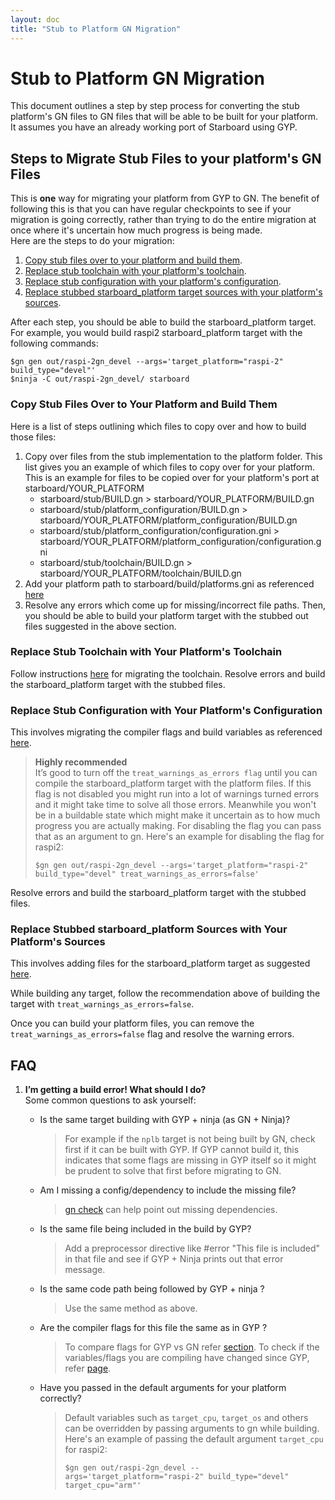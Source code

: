 ```yaml
---
layout: doc
title: "Stub to Platform GN Migration"
---
```

# Stub to Platform GN Migration

This document outlines a step by step process for converting the stub platform's
GN files to GN files that will be able to be built for your platform. It assumes
you have an already working port of Starboard using GYP.

## Steps to Migrate Stub Files to your platform's GN Files

This is **one** way for migrating your platform from GYP to GN. The benefit of
following this is that you can have regular checkpoints to see if your migration
is going correctly, rather than trying to do the entire migration at once where
it's uncertain how much progress is being made. \
Here are the steps to do your migration:

1.  [Copy stub files over to your platform and build them](#copy-stub-files-over-to-your-platform-and-build-them).
2.  [Replace stub toolchain with your platform's toolchain](#replace-stub-toolchain-with-your-platforms-toolchain).
3.  [Replace stub configuration with your platform's configuration](#replace-stub-configuration-with-your-platforms-configuration).
4.  [Replace stubbed starboard_platform target sources with your platform's
    sources](#replace-stubbed-starboardplatform-sources-with-your-platforms-sources).

After each step, you should be able to build the starboard_platform target.
For example, you would build raspi2 starboard_platform target with the following
commands:
```
$gn gen out/raspi-2gn_devel --args='target_platform="raspi-2" build_type="devel"'
$ninja -C out/raspi-2gn_devel/ starboard
```

### Copy Stub Files Over to Your Platform and Build Them

Here is a list of steps outlining which files to copy over and how to build
those files:

1.  Copy over files from the stub implementation to the platform folder. This
    list gives you an example of which files to copy over for your platform.
    This is an example for files to be copied over for your platform's port at
    starboard/YOUR_PLATFORM
    *   starboard/stub/BUILD.gn > starboard/YOUR_PLATFORM/BUILD.gn
    *   starboard/stub/platform_configuration/BUILD.gn >
        starboard/YOUR_PLATFORM/platform_configuration/BUILD.gn
    *   starboard/stub/platform_configuration/configuration.gni >
        starboard/YOUR_PLATFORM/platform_configuration/configuration.gni
    *   starboard/stub/toolchain/BUILD.gn >
        starboard/YOUR_PLATFORM/toolchain/BUILD.gn
2.  Add your platform path to starboard/build/platforms.gni as referenced
    [here](../migrating_gyp_to_gn.md#adding-your-platform-to-starboard)
3.  Resolve any errors which come up for missing/incorrect file paths. Then, you
    should be able to build your platform target with the stubbed out files
    suggested in the above section.

### Replace Stub Toolchain with Your Platform's Toolchain

Follow instructions [here](../migrating_gyp_to_gn.md#migrating-a-toolchain) for
migrating the toolchain. Resolve errors and build the starboard_platform target
with the stubbed files.

### Replace Stub Configuration with Your Platform's Configuration

This involves migrating the compiler flags and build variables as referenced
[here](../migrating_gyp_to_gn.md#migrating-a-platform).

> **Highly recommended** \
> It’s good to turn off the `treat_warnings_as_errors flag` until you can compile
> the starboard_platform target with the platform files.
> If this flag is not disabled you might run into a lot of
> warnings turned errors and it might take time to solve all those errors.
> Meanwhile you won't be in a buildable state which might make it uncertain as to
> how much progress you are actually making.
> For disabling the flag you can pass that as an argument to gn.
> Here's an example for disabling the flag for raspi2:
> ```
> $gn gen out/raspi-2gn_devel --args='target_platform="raspi-2" build_type="devel" treat_warnings_as_errors=false'
> ```

Resolve errors and build the starboard_platform target with the stubbed files.

### Replace Stubbed starboard_platform Sources with Your Platform's Sources

This involves adding files for the starboard_platform target as suggested
[here](../migrating_gyp_to_gn.md#migrating-a-platform).

While building any target, follow the recommendation above of building the
target with `treat_warnings_as_errors=false`.

Once you can build your platform files, you can remove the
`treat_warnings_as_errors=false` flag and resolve the warning errors.

## FAQ

1.  **I’m getting a build error! What should I do?** \
    Some common questions to ask yourself:

    *   Is the same target building with GYP + ninja (as GN + Ninja)?

        > For example if the `nplb` target is not being built by GN, check first
        > if it can be built with GYP. If GYP cannot build it, this indicates
        > that some flags are missing in GYP itself so it might be prudent to
        > solve that first before migrating to GN.

    *   Am I missing a config/dependency to include the missing file?

        > [gn check](https://cobalt.googlesource.com/third_party/gn/+/refs/heads/main/docs/reference.md#cmd_check)
        > can help point out missing dependencies.

    *   Is the same file being included in the build by GYP?

        > Add a preprocessor directive like #error "This file is included" in
        > that file and see if GYP + Ninja prints out that error message.

    *   Is the same code path being followed by GYP + ninja ?

        > Use the same method as above.

    *   Are the compiler flags for this file the same as in GYP ?

        > To compare flags for GYP vs GN refer
        > [section](../migrating_gyp_to_gn.md#validating-a-target). To check if
        > the variables/flags you are compiling have changed since GYP, refer
        > [page](../migration_changes.md).

    *   Have you passed in the default arguments for your platform correctly?

        > Default variables such as `target_cpu`, `target_os` and others can be
        > overridden by passing arguments to gn while building. Here's an
        > example of passing the default argument `target_cpu` for raspi2:
        > ```
        > $gn gen out/raspi-2gn_devel --args='target_platform="raspi-2" build_type="devel" target_cpu="arm"'
        > ```
